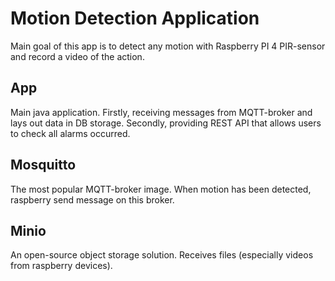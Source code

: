 # Motion Detection Application
Main goal of this app is to detect any motion with Raspberry PI 4 PIR-sensor
and record a video of the action.

## App
Main java application. Firstly, receiving messages from MQTT-broker and lays out data
in DB storage. Secondly, providing REST API that allows users to check all alarms
occurred.

## Mosquitto
The most popular MQTT-broker image. When motion has been detected, raspberry
send message on this broker.

## Minio
An open-source object storage solution.
Receives files (especially videos from raspberry devices). 